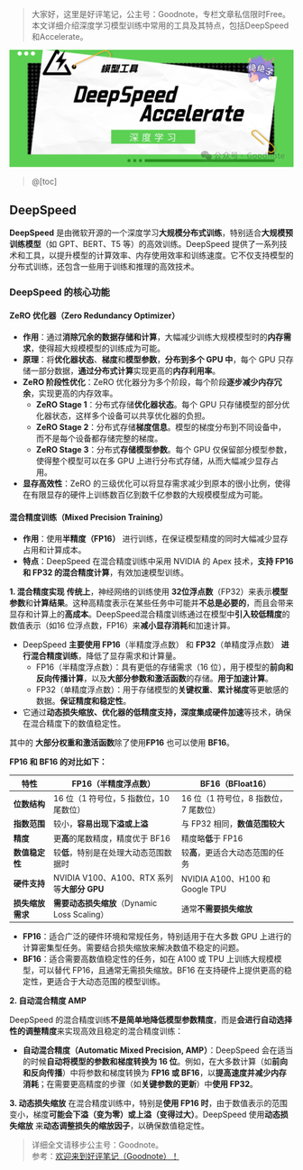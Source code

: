 ﻿> 大家好，这里是好评笔记，公主号：Goodnote，专栏文章私信限时Free。本文详细介绍深度学习模型训练中常用的工具及其特点，包括DeepSpeed和Accelerate。


![在这里插入图片描述](https://github.com/GoodnoteX/Ai_Interview/blob/main/深度学习笔记/image/12.png)


> @[toc]

## DeepSpeed
**DeepSpeed** 是由微软开源的一个深度学习**大规模分布式训练**，特别适合**大规模预训练模型**（如 GPT、BERT、T5 等）的高效训练。DeepSpeed 提供了一系列技术和工具，以提升模型的计算效率、内存使用效率和训练速度。它不仅支持模型的分布式训练，还包含一些用于训练和推理的高效技术。

### DeepSpeed 的核心功能
#### ZeRO 优化器（Zero Redundancy Optimizer）
   - **作用**：通过**消除冗余的数据存储和计算**，大幅减少训练大规模模型时的**内存需求**，使得超大规模模型的训练成为可能。
   - **原理**：将**优化器状态**、**梯度**和**模型参数**，**分布到多个 GPU 中**，每个 GPU 只存储一部分数据，**通过分布式计算**实现更高的**内存利用率**。
- **ZeRO 阶段性优化**：ZeRO 优化器分为多个阶段，每个阶段**逐步减少内存冗余**，实现更高的内存效率。
  - **ZeRO Stage 1**：分布式存储**优化器状态**。每个 GPU 只存储模型的部分优化器状态，这样多个设备可以共享优化器的负担。
  - **ZeRO Stage 2**：分布式存储**梯度信息**。模型的梯度分布到不同设备中，而不是每个设备都存储完整的梯度。
  - **ZeRO Stage 3**：分布式**存储模型参数**。每个 GPU 仅保留部分模型参数，使得整个模型可以在多 GPU 上进行分布式存储，从而大幅减少显存占用。
- **显存高效性**：ZeRO 的三级优化可以将显存需求减少到原本的很小比例，使得在有限显存的硬件上训练数百亿到数千亿参数的大规模模型成为可能。

#### 混合精度训练（Mixed Precision Training） 
   - **作用**：使用**半精度（FP16）** 进行训练，在保证模型精度的同时大幅减少显存占用和计算成本。
   - **特点**：DeepSpeed 在混合精度训练中采用 NVIDIA 的 Apex 技术，**支持 FP16 和 FP32 的混合精度计算**，有效加速模型训练。

**1. 混合精度实现**
**传统上**，神经网络的训练使用 **32位浮点数**（FP32）来表示**模型参数**和**计算结果**。这种高精度表示在某些任务中可能并**不总是必要的**，而且会带来显存和计算上的**高成本**。DeepSpeed混合精度训练通过在模型中**引入较低精度**的数值表示（如16 位浮点数，FP16）来**减小显存消耗**和加速计算。
- DeepSpeed **主要使用 FP16**（半精度浮点数） 和 **FP32**（单精度浮点数） **进行混合精度训练**，降低了显存需求和计算量。
  - FP16（半精度浮点数）：具有更低的存储需求（16 位），用于模型的**前向和反向传播计算**，以及**大部分参数和激活函数**的存储。**用于加速计算**。
  - FP32（单精度浮点数）：用于存储模型的**关键权重**、**累计梯度**等更敏感的数据。**保证精度和稳定性**。
- 它通过**动态损失缩放、优化器的低精度支持，深度集成硬件加速**等技术，确保在混合精度下的数值稳定性。

其中的 **大部分权重和激活函数**除了使用**FP16** 也可以使用 **BF16**。

**FP16 和 BF16 的对比如下：**

| 特性                   | FP16（半精度浮点数）           | BF16（BFloat16）               |
|------------------------|-------------------------------|--------------------------------|
| **位数结构**           | 16 位（1 符号位，5 指数位，10 尾数位） | 16 位（1 符号位，8 指数位，7 尾数位） |
| **指数范围**           | 较小，**容易出现下溢或上溢**       | 与 FP32 相同，**数值范围较大**     |
| **精度**               | 更**高**的尾数精度，精度优于 BF16  | 精度略**低**于 FP16               |
| **数值稳定性**         | 较**低**，特别是在处理大动态范围数据时 | 较**高**，更适合大动态范围的任务   |
| **硬件支持**           | NVIDIA V100、A100、RTX 系列等**大部分 GPU** | NVIDIA A100、H100 和 Google TPU |
| **损失缩放需求**       | **需要动态损失缩放**（Dynamic Loss Scaling） | 通常**不需要损失缩放**            |

- **FP16**：适合广泛的硬件环境和常规任务，特别适用于在大多数 GPU 上进行的计算密集型任务。需要结合损失缩放来解决数值不稳定的问题。
- **BF16**：适合需要高数值稳定性的任务，如在 A100 或 TPU 上训练大规模模型，可以替代 FP16，且通常无需损失缩放。BF16 在支持硬件上提供更高的稳定性，更适合于大动态范围的模型训练。

**2. 自动混合精度 AMP**

DeepSpeed 的混合精度训练**不是简单地降低模型参数精度**，而是**会进行自动选择性的调整精度**来实现高效且稳定的混合精度训练：

- **自动混合精度（Automatic Mixed Precision, AMP）**：DeepSpeed 会在适当的时候**自动将模型的参数和梯度转换为 16 位**。例如，在大多数计算（如**前向和反向传播**）中将参数和梯度转换为 **FP16 或 BF16**，以**提高速度并减少内存消耗**；在需要更高精度的步骤（如**关键参数的更新**）中**使用 FP32**。

**3. 动态损失缩放**
在混合精度训练中，特别是**使用 FP16 时**，由于数值表示的范围变小，梯度**可能会下溢（变为零）或上溢（变得过大）**。DeepSpeed 使用**动态损失缩放** 来**动态调整损失的缩放因子**，以确保数值稳定性。




> 详细全文请移步公主号：Goodnote。  
参考：[欢迎来到好评笔记（Goodnote）！](https://mp.weixin.qq.com/s/lCcceUHTrM7wOjnxkfrFsQ)
